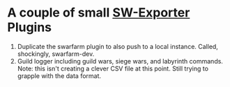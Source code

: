 # A couple of small [SW-Exporter](https://github.com/Xzandro/sw-exporter) Plugins

1. Duplicate the swarfarm plugin to also push to a local instance. Called, shockingly, swarfarm-dev.
2. Guild logger including guild wars, siege wars, and labyrinth commands. Note: this isn't creating a clever CSV file at this point. Still trying to grapple with the data format.
